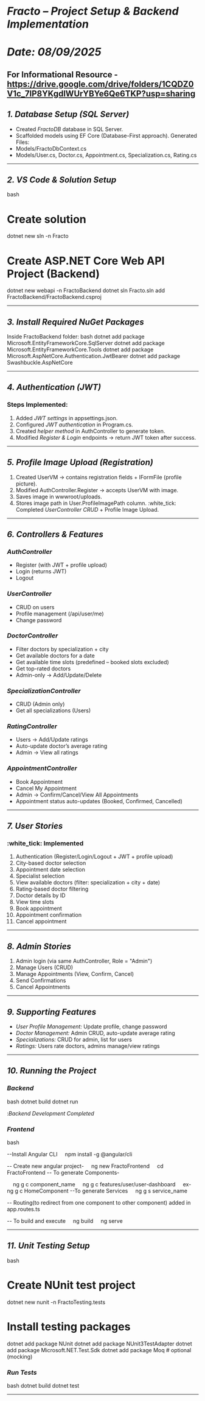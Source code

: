 

# *Fracto – Project Setup & Backend Implementation*
# *Date:* *08/09/2025*

For Informational Resource - https://drive.google.com/drive/folders/1CQDZ0V1c_7lP8YKgdlWUrYBYe6Qe6TKP?usp=sharing
---
## *1. Database Setup (SQL Server)*
* Created *FractoDB* database in SQL Server.
* Scaffolded models using EF Core (Database-First approach).
Generated Files:
* Models/FractoDbContext.cs
* Models/User.cs, Doctor.cs, Appointment.cs, Specialization.cs, Rating.cs
---
## *2. VS Code & Solution Setup*
bash
# Create solution
dotnet new sln -n Fracto
# Create ASP.NET Core Web API Project (Backend)
dotnet new webapi -n FractoBackend
dotnet sln Fracto.sln add FractoBackend/FractoBackend.csproj

---
## *3. Install Required NuGet Packages*
Inside FractoBackend folder:
bash
dotnet add package Microsoft.EntityFrameworkCore.SqlServer
dotnet add package Microsoft.EntityFrameworkCore.Tools
dotnet add package Microsoft.AspNetCore.Authentication.JwtBearer
dotnet add package Swashbuckle.AspNetCore

---
## *4. Authentication (JWT)*
### Steps Implemented:
1. Added *JWT settings* in appsettings.json.
2. Configured *JWT authentication* in Program.cs.
3. Created *helper method* in AuthController to generate token.
4. Modified *Register & Login* endpoints → return JWT token after success.
---
## *5. Profile Image Upload (Registration)*
1. Created UserVM → contains registration fields + IFormFile (profile picture).
2. Modified AuthController.Register → accepts UserVM with image.
3. Saves image in wwwroot/uploads.
4. Stores image path in User.ProfileImagePath column.
:white_tick: Completed *UserController CRUD* + Profile Image Upload.
---
## *6. Controllers & Features*
### *AuthController*
* Register (with JWT + profile upload)
* Login (returns JWT)
* Logout
### *UserController*
* CRUD on users
* Profile management (/api/user/me)
* Change password
### *DoctorController*
* Filter doctors by specialization + city
* Get available doctors for a date
* Get available time slots (predefined – booked slots excluded)
* Get top-rated doctors
* Admin-only → Add/Update/Delete
### *SpecializationController*
* CRUD (Admin only)
* Get all specializations (Users)
### *RatingController*
* Users → Add/Update ratings
* Auto-update doctor’s average rating
* Admin → View all ratings
### *AppointmentController*
* Book Appointment
* Cancel My Appointment
* Admin → Confirm/Cancel/View All Appointments
* Appointment status auto-updates (Booked, Confirmed, Cancelled)
---
## *7. User Stories*
### :white_tick: Implemented
1. Authentication (Register/Login/Logout + JWT + profile upload)
2. City-based doctor selection
3. Appointment date selection
4. Specialist selection
5. View available doctors (filter: specialization + city + date)
6. Rating-based doctor filtering
7. Doctor details by ID
8. View time slots
9. Book appointment
10. Appointment confirmation
11. Cancel appointment
---
## *8. Admin Stories*
1. Admin login (via same AuthController, Role = "Admin")
2. Manage Users (CRUD)
3. Manage Appointments (View, Confirm, Cancel)
4. Send Confirmations
5. Cancel Appointments
---
## *9. Supporting Features*
* *User Profile Management:* Update profile, change password
* *Doctor Management:* Admin CRUD, auto-update average rating
* *Specializations:* CRUD for admin, list for users
* *Ratings:* Users rate doctors, admins manage/view ratings
---
## *10. Running the Project*
### *Backend*
bash
dotnet build
dotnet run

:*Backend Development Completed*

### *Frontend*
bash

--Install Angular CLI
    npm install -g @angular/cli

-- Create new angular project-
    ng new FractoFrontend
    cd FractoFrontend
-- To generate Components-

    ng g c component_name
    ng g c features/user/user-dashboard
    ex- ng g c HomeComponent
--To generate Services
    ng g s service_name

-- Routing(to redirect from one component to other component) added in app.routes.ts

-- To build and execute
    ng build
    ng serve

---
## *11. Unit Testing Setup*
bash
# Create NUnit test project
dotnet new nunit -n FractoTesting.tests
# Install testing packages
dotnet add package NUnit
dotnet add package NUnit3TestAdapter
dotnet add package Microsoft.NET.Test.Sdk
dotnet add package Moq   # optional (mocking)

### *Run Tests*
bash
dotnet build
dotnet test

---
